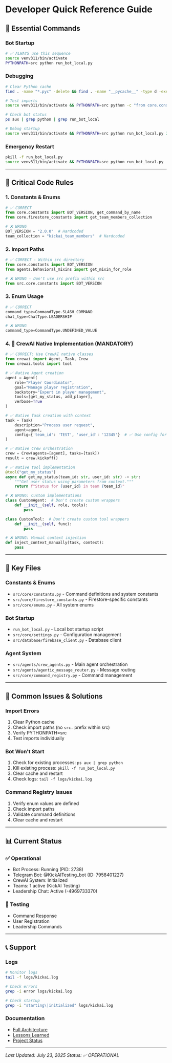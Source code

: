 # Developer Quick Reference Guide

## **🚀 Essential Commands**

### **Bot Startup**
```bash
# ✅ ALWAYS use this sequence
source venv311/bin/activate
PYTHONPATH=src python run_bot_local.py
```

### **Debugging**
```bash
# Clear Python cache
find . -name "*.pyc" -delete && find . -name "__pycache__" -type d -exec rm -rf {} + 2>/dev/null || true

# Test imports
source venv311/bin/activate && PYTHONPATH=src python -c "from core.constants import BOT_VERSION"

# Check bot status
ps aux | grep python | grep run_bot_local

# Debug startup
source venv311/bin/activate && PYTHONPATH=src python run_bot_local.py 2>&1 | head -50
```

### **Emergency Restart**
```bash
pkill -f run_bot_local.py
source venv311/bin/activate && PYTHONPATH=src python run_bot_local.py
```

---

## **📝 Critical Code Rules**

### **1. Constants & Enums**
```python
# ✅ CORRECT
from core.constants import BOT_VERSION, get_command_by_name
from core.firestore_constants import get_team_members_collection

# ❌ WRONG
BOT_VERSION = "2.0.0"  # Hardcoded
team_collection = "kickai_team_members"  # Hardcoded
```

### **2. Import Paths**
```python
# ✅ CORRECT - Within src directory
from core.constants import BOT_VERSION
from agents.behavioral_mixins import get_mixin_for_role

# ❌ WRONG - Don't use src prefix within src
from src.core.constants import BOT_VERSION
```

### **3. Enum Usage**
```python
# ✅ CORRECT
command_type=CommandType.SLASH_COMMAND
chat_type=ChatType.LEADERSHIP

# ❌ WRONG
command_type=CommandType.UNDEFINED_VALUE
```

### **4. 🚨 CrewAI Native Implementation (MANDATORY)**
```python
# ✅ CORRECT: Use CrewAI native classes
from crewai import Agent, Task, Crew
from crewai.tools import tool

# ✅ Native Agent creation
agent = Agent(
    role="Player Coordinator",
    goal="Manage player registration",
    backstory="Expert in player management",
    tools=[get_my_status, add_player],
    verbose=True
)

# ✅ Native Task creation with context
task = Task(
    description="Process user request",
    agent=agent,
    config={'team_id': 'TEST', 'user_id': '12345'}  # ✅ Use config for context
)

# ✅ Native Crew orchestration
crew = Crew(agents=[agent], tasks=[task])
result = crew.kickoff()

# ✅ Native tool implementation
@tool("get_my_status")
async def get_my_status(team_id: str, user_id: str) -> str:
    """Get user status using parameters from context."""
    return f"Status for {user_id} in team {team_id}"
```

```python
# ❌ WRONG: Custom implementations
class CustomAgent:  # Don't create custom wrappers
    def __init__(self, role, tools):
        pass

class CustomTool:  # Don't create custom tool wrappers
    def __init__(self, func):
        pass

# ❌ WRONG: Manual context injection
def inject_context_manually(task, context):
    pass
```

---

## **🔧 Key Files**

### **Constants & Enums**
- `src/core/constants.py` - Command definitions and system constants
- `src/core/firestore_constants.py` - Firestore-specific constants
- `src/core/enums.py` - All system enums

### **Bot Startup**
- `run_bot_local.py` - Local bot startup script
- `src/core/settings.py` - Configuration management
- `src/database/firebase_client.py` - Database client

### **Agent System**
- `src/agents/crew_agents.py` - Main agent orchestration
- `src/agents/agentic_message_router.py` - Message routing
- `src/core/command_registry.py` - Command management

---

## **🚨 Common Issues & Solutions**

### **Import Errors**
1. Clear Python cache
2. Check import paths (no `src.` prefix within src)
3. Verify PYTHONPATH=src
4. Test imports individually

### **Bot Won't Start**
1. Check for existing processes: `ps aux | grep python`
2. Kill existing process: `pkill -f run_bot_local.py`
3. Clear cache and restart
4. Check logs: `tail -f logs/kickai.log`

### **Command Registry Issues**
1. Verify enum values are defined
2. Check import paths
3. Validate command definitions
4. Clear cache and restart

---

## **📊 Current Status**

### **✅ Operational**
- Bot Process: Running (PID: 2738)
- Telegram Bot: @KickAITesting_bot (ID: 7958401227)
- CrewAI System: Initialized
- Teams: 1 active (KickAI Testing)
- Leadership Chat: Active (-4969733370)

### **🔄 Testing**
- Command Response
- User Registration
- Leadership Commands

---

## **📞 Support**

### **Logs**
```bash
# Monitor logs
tail -f logs/kickai.log

# Check errors
grep -i error logs/kickai.log

# Check startup
grep -i "starting\|initialized" logs/kickai.log
```

### **Documentation**
- [Full Architecture](docs/ARCHITECTURE.md)
- [Lessons Learned](docs/LESSONS_LEARNED_IMPORT_FIXES.md)
- [Project Status](PROJECT_STATUS.md)

---

*Last Updated: July 23, 2025*
*Status: ✅ OPERATIONAL* 